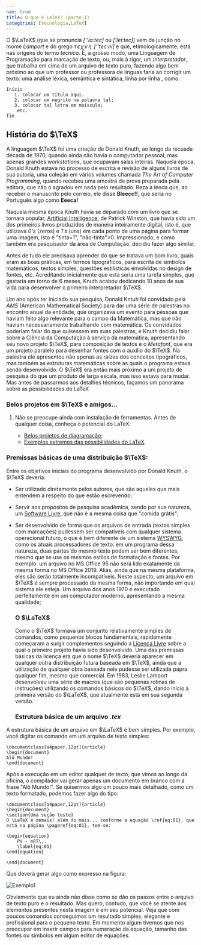 ```yaml
---
nav: true
title: O que é LaTeX? (parte 1)
categories: [tecnologia,LaTeX]
---
```


O $\LaTeX$ (que se pronuncia *[''la:tec]* ou *['lei:tec]*) vem da junção no mome *Lamport* e do grego $\tau\, \epsilon\, \chi\, \nu\,\eta\,$ *[''tec:ni]* e que, etimologicamente, está nas origens do termo *técnica*. É, a grosso modo, uma Linguagem de Programação para marcação de texto, ou, mais à rigor, um *Interpretador*, que trabalha em cima de um arquivo de texto puro, fazendo algo bem próximo ao que um professor ou professora de línguas faria ao corrigir um texto: uma análise léxica, semântica e sintática, linha por linha , como:

    Início
       1. Colocar um titulo aqui.
       2. colocar um negrito na palavra tal;
       3. colocar tal letra em maíscula;
        etc.
    fim

## História do $\TeX$

A linguagem $\TeX$ foi uma criação de Donald Knuth, ao longo da recuada década de 1970, quando ainda não havia o computador pessoal, mas apenas grandes *workstations*, que ocupavam salas inteiras. Naquela época, Donald Knuth estava no processo de escrita e revisão de alguns livros de sua autoria, uma coleção em vários volumes chamada *The Art of Computer Programming*, quando recebeu uma amostra de prova preparada pela editora, que não o agradou em nada pelo resultado. Reza a lenda que, ao receber o manuscrito pelo correio, ele disse **Bleecc!!**, que seria no Português algo como **Eeeca!** 

Naquela mesma época Knuth havia se deparado com um livro que se tornara popular,  [Artificial Intelligence](https://archive.org/details/artificialintell00wins), de Patrick Winston, que havia sido um dos primeiros livros  produzidos de maneira inteiramente digital, isto é, que utilizava *0's* (zeros) e *1's* (uns) em cada ponto de uma página para formar uma imagem, isto é "tinta=1", "não-tinta"=0. Impressionado, e como também era pesquisador da área de Computação, decidiu fazer algo similar.  

Antes de tudo ele precisava aprender do que se tratava um bom livro, quais eram as boas práticas, em termos tipográficos, para escrita de símbolos matemáticos, textos simples, questões estilísticas envolvidas no design de fontes, etc. Acreditando inicialmente que esta seria uma tarefa simples, que gastaria em torno de 6 meses, Knuth acabou dedicando 10 anos de sua vida para desenvolver o primeiro interpretador $\TeX$.

Um ano após ter iniciado sua pesquisa, Donald Kntuh foi convidado pela *AMS* (American Mathematical Society) para dar uma série de palestras no encontro anual da entidade, que organizava um evento para pessoas que haviam feito algo relevante para o campo da Matemática, mas que não haviam necessariamente trabalhando com matemática. Os convidados poderiam falar do que quisessem em suas palestras, e Knuth decidiu falar sobre a Ciência da Computação à serviço da matemática, apresentando seu novo projeto $\TeX$, para composição de textos e o *Metafont*, que era um projeto paralelo para desenhar fontes com o auxílio do $\TeX$.  Na palestra ele apresentou não apenas as raízes dos conceitos tipográficos, mas também as estruturas matemáticas sobre as quais o programa estava sendo desenvolvido. O $\TeX$ era então mais próximo a um projeto de pesquisa do que um produto de larga escala, mas isso estava para mudar. Mas antes de passarmos aos detalhes técnicos, façamos um panorama sobre as possibilidades do LaTeX

### Belos projetos em $\TeX$ e amigos...

1. Não se preocupe ainda com instalação de ferramentas. Antes de qualquer coisa,
   conheça o potencial do LaTeX:
   
   - [Belos projetos de diagramação](http://tex.stackexchange.com/questions/1319/showcase-of-beautiful-typography-done-in-tex-friends);
   - [Exemplos extremos das possibilidades do LaTeX](http://www.tug.org/texshowcase/).

### Premissas básicas de uma distribuição $\TeX$:

 Entre os objetivos iniciais do programa desenvolvido por Donald Knuth, o $\TeX$ deveria:

* Ser utilizado diretamente pelos autores, que são aqueles que mais entendem a respeito do que estão escrevendo;

* Servir aos propósitos de pesquisa acadêmica, sendo por sua natureza, um [Software Livre](https://pt.wikipedia.org/wiki/Software_livre), que não é a mesma coisa que "comida grátis";

* Ser desenvolvido de forma que os arquivos de entrada (textos simples com marcações) pudessem ser compatíveis com qualquer sistema operacional futuro, o que é bem diferente de um sistema [WYSWYG](https://en.wikipedia.org/wiki/WYSIWYG), como os atuais processadores de texto: em um programa dessa natureza, duas partes do mesmo texto podem ser bem diferentes, mesmo que se use os mesmos estilos de formatação e fontes. Por exemplo: um arquivo no MS Office 95 não será lido exatamente da mesma forma no MS Office 2019. Aliás, ainda que na mesma plataforma, eles são serão totalmente incompatíveis. Neste aspecto, um arquivo em $\TeX$ é sempre processado da mesma forma, não importando em qual sistema ele esteja. Um arquivo dos anos 1970 é executado perfeitamente em um computador moderno, apresentando a mesma qualidade;
  
  ### O $\LaTeX$
  
  Como o $\TeX$ formava um conjunto relativamente simples de comandos, como pequenos blocos fundamentais, rapidamente começaram a surgir complementos seguindo a [Licença Livre](https://en.wikipedia.org/wiki/LaTeX_Project_Public_License) sobre a qual o primeiro projeto havia sido desenvolvido.  Uma das premissas básicas da licença era que o nome $\TeX$ deveria aparecer em qualquer outra distribuição futura baseada em $\TeX$, ainda que a utilização de qualquer obra baseada nele pudesse ser utilizada papra qualquer fim, mesmo que comercial. Em 1983, Leslie Lamport desenvolveu uma série de macros (que são pequenas rotinas de instruções) utilizando os comandos básicos do $\TeX$, dando início à primeira versão do $\LaTeX$, que atualmente está em sua segunda versão. 
  
  ### Estrutura básica de um arquivo *.tex*

A estrutura básica de um arquivo em $\LaTeX$ é bem simples. Por exemplo, você digitar os comando em um arquivo de texto simples:

    \documentclass[a4paper,12pt]{article}
    \begin{document}
    Alô Mundo!
    \end{document}

Após a execução em um editor qualquer de texto, que vimos ao longo da oficina, o compilador vai gerar apenas um documento em branco com a frase "Alô Mundo!". Se quisermos algo um pouco mais detalhado, como um texto formatado, podemos fazer algo do tipo:

    \documentclass[a4paper,12pt]{article}
    \begin{document}
    \section{Uma seção teste}
    O \LaTeX é demais! além do mais... conforme a equação \ref{eq:01}, que está na página \pageref{eq:01}, tem-se: 
    
    \begin{equation}
        PV - nRT\,.
        \label{eq:01}
    \end{equation}
    
    \end{document}

Que deverá gerar algo como expresso na figura:

![](https://otelegrafo.com/images/exemplo1.png "Exemplo1")

Obviamente que eu ainda não disse como se dão os passos entre o arquivo de texto puro e o resultado. Mas quero, contudo, que você se atente aos elementos presentes nesta imagem e em seu potencial. Veja que com poucos comandos conseguimos um resultado simples, elegante e profissional para o pequeno texto. Em momento algum tivemos que nos preocupar em inserir campos para numeração da equação, tamanho das fontes ou símbolos em algum editor de equações.

